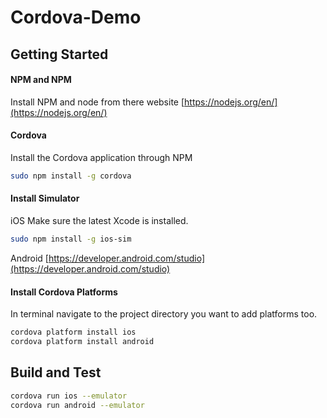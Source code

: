 # Cordova-Demo

## Getting Started 

#### NPM and NPM
Install NPM and node from there website
[https://nodejs.org/en/](https://nodejs.org/en/)


#### Cordova
Install the Cordova application through NPM

```sh
sudo npm install -g cordova
```


#### Install Simulator
iOS
Make sure the latest Xcode is installed.

```sh
sudo npm install -g ios-sim
```

Android
[https://developer.android.com/studio](https://developer.android.com/studio)

#### Install Cordova Platforms

In terminal navigate to the project directory you want to add platforms too.

```sh
cordova platform install ios
cordova platform install android
```


## Build and Test

```sh
cordova run ios --emulator
cordova run android --emulator
```


